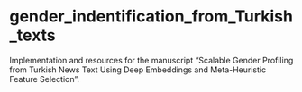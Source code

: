 # gender_indentification_from_Turkish_texts
Implementation and resources for the manuscript “Scalable Gender Profiling from Turkish News Text Using Deep Embeddings and Meta-Heuristic Feature Selection”.

